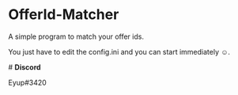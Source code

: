 ﻿# OfferId-Matcher

A simple program to match your offer ids.

You just have to edit the config.ini and you can start immediately ☺.

﻿# **Discord**
 
 Eyup#3420

